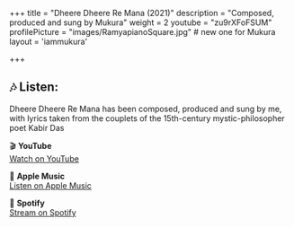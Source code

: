 +++
title = "Dheere Dheere Re Mana (2021)"
description = "Composed, produced and sung by Mukura"
weight = 2
youtube = "zu9rXFoFSUM"
profilePicture = "images/RamyapianoSquare.jpg" # new one for Mukura
layout = 'iammukura'

+++

## 🎶 Listen:

Dheere Dheere Re Mana has been composed, produced and sung by me, with lyrics taken from the couplets of the 15th-century mystic-philosopher poet Kabir Das

🎬 **YouTube**  
[Watch on YouTube](https://www.youtube.com/watch?v=zu9rXFoFSUM)

🍎 **Apple Music**  
[Listen on Apple Music](https://music.apple.com/kw/album/dheere-dheere-re-mana-single/1550414692)

🎵 **Spotify**  
[Stream on Spotify](https://open.spotify.com/album/70FbeisDGuoIhZ7QMTbxrq)
